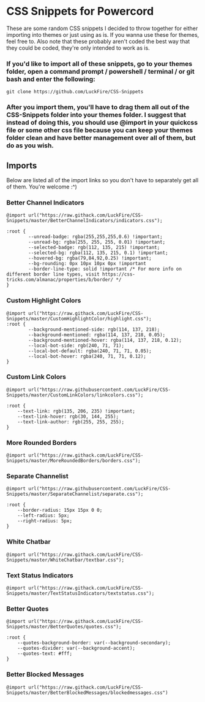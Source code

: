 # CSS Snippets for Powercord
These are some random CSS snippets I decided to throw together for either importing into themes or just using as is. If you wanna use these for themes, feel free to. Also note that these probably aren't coded the best way that they could be coded, they're only intended to work as is. 
### If you'd like to import all of these snippets, go to your themes folder, open a command prompt / powershell / terminal / or git bash and enter the following:

	git clone https://github.com/LuckFire/CSS-Snippets

### After you import them, you'll have to drag them all out of the CSS-Snippets folder into your themes folder. I suggest that instead of doing this, you should use @import in your quickcss file or some other css file because you can keep your themes folder clean and have better management over all of them, but do as you wish.

## Imports
Below are listed all of the import links so you don't have to separately get all of them. You're welcome :^)

### Better Channel Indicators
```
@import url("https://raw.githack.com/LuckFire/CSS-Snippets/master/BetterChannelIndicators/indicators.css");

:root {
        --unread-badge: rgba(255,255,255,0.6) !important;
        --unread-bg: rgba(255, 255, 255, 0.01) !important;
        --selected-badge: rgb(112, 135, 215) !important;
        --selected-bg: rgba(112, 135, 215, 0.1) !important;
        --hovered-bg: rgba(79,84,92,0.25) !important;
        --bg-rounding: 0px 10px 10px 0px !important
        --border-line-type: solid !important /* For more info on different border line types, visit https://css-tricks.com/almanac/properties/b/border/ */
}
```
### Custom Highlight Colors

```
@import url("https://raw.githack.com/LuckFire/CSS-Snippets/master/CustomHighlightColor/highlight.css");
:root {
        --background-mentioned-side: rgb(114, 137, 218);
        --background-mentioned: rgba(114, 137, 218, 0.05);
        --background-mentioned-hover: rgba(114, 137, 218, 0.12);
        --local-bot-side: rgb(240, 71, 71); 
        --local-bot-default: rgba(240, 71, 71, 0.05);
        --local-bot-hover: rgba(240, 71, 71, 0.12);
}
```

### Custom Link Colors
```
@import url("https://raw.githubusercontent.com/LuckFire/CSS-Snippets/master/CustomLinkColors/linkcolors.css");

:root {
	--text-link: rgb(135, 206, 235) !important;
	--text-link-hover: rgb(30, 144, 255);
	--text-link-author: rgb(255, 255, 255);
}
```

### More Rounded Borders
```
@import url("https://raw.githack.com/LuckFire/CSS-Snippets/master/MoreRoundedBorders/borders.css");
```

### Separate Channelist
```
@import url("https://raw.githubusercontent.com/LuckFire/CSS-Snippets/master/SeparateChannelist/separate.css");

:root {
    --border-radius: 15px 15px 0 0;
    --left-radius: 5px;
    --right-radius: 5px;
}
```

### White Chatbar
```
@import url("https://raw.githack.com/LuckFire/CSS-Snippets/master/WhiteChatbar/textbar.css");
```

### Text Status Indicators
```
@import url("https://raw.githack.com/LuckFire/CSS-Snippets/master/TextStatusIndicators/textstatus.css");
```

### Better Quotes
```
@import url("https://raw.githack.com/LuckFire/CSS-Snippets/master/BetterQuotes/quotes.css");

:root {
    --quotes-background-border: var(--background-secondary);
    --quotes-divider: var(--background-accent); 
    --quotes-text: #fff;
}
```
### Better Blocked Messages
```
@import url("https://raw.githack.com/LuckFire/CSS-Snippets/master/BetterBlockedMessages/blockedmessages.css")
```
